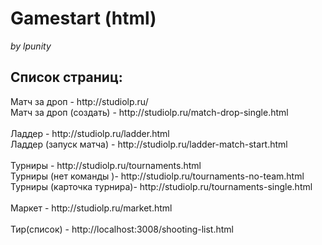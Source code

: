 # Gamestart (html)
<i>by lpunity</i>

<h2>Список страниц:</h2>
Матч за дроп - http://studiolp.ru/ <br>
Матч за дроп (создать) - http://studiolp.ru/match-drop-single.html<br>
<br>
Ладдер -  http://studiolp.ru/ladder.html<br>
Ладдер (запуск матча) -  http://studiolp.ru/ladder-match-start.html<br>
<br>
Турниры -  http://studiolp.ru/tournaments.html<br>
Турниры (нет команды )-  http://studiolp.ru/tournaments-no-team.html<br>
Турниры (карточка турнира)-  http://studiolp.ru/tournaments-single.html<br>
<br>
Маркет - http://studiolp.ru/market.html<br>
<br>
Тир(список) - http://localhost:3008/shooting-list.html
